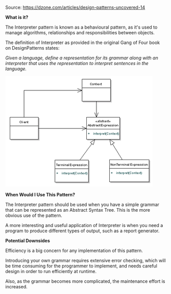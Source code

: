 Source: https://dzone.com/articles/design-patterns-uncovered-14

**What is it?**

The Interpreter pattern is known as a behavioural pattern, as it's used to manage algorithms, relationships and responsibilities between objects.

The definition of Interpreter as provided in the original Gang of Four book on DesignPatterns states: 

_Given a language, define a representation for its grammar along with an interpreter that uses the representation to interpret sentences in the language._

![alt text](https://github.com/pattern-playground/gangoffour/blob/master/images/interpreter_pattern.png?raw=true)

**When Would I Use This Pattern?**

The Interpreter pattern should be used when you have a simple grammar that can be represented as an Abstract Syntax Tree. This is the more obvious use of the pattern.

A more interesting and useful application of Interpreter is when you need a program to produce different types of output, such as a report generator.

**Potential Downsides**

Efficiency is a big concern for any implementation of this pattern. 

Introducing your own grammar requires extensive error checking, which will be time consuming for the programmer to implement, and needs careful design in order to run efficiently at runtime. 

Also, as the grammar becomes more complicated, the maintenance effort is increased. 